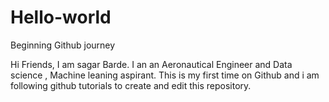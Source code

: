# Hello-world
Beginning Github journey  

Hi Friends,
I am sagar Barde. I an an Aeronautical Engineer and Data science , Machine leaning aspirant.
This is my first time on Github and i am following github tutorials to create and edit this repository.

